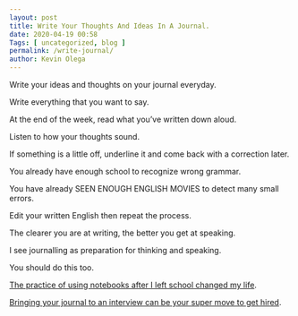 ```yaml
--- 
layout: post 
title: Write Your Thoughts And Ideas In A Journal.
date: 2020-04-19 00:58
Tags: [ uncategorized, blog ]
permalink: /write-journal/ 
author: Kevin Olega 
--- 
```

Write your ideas and thoughts on your journal everyday.

Write everything that you want to say.

At the end of the week, read what you’ve written down aloud.

Listen to how your thoughts sound.

If something is a little off, underline it and come back with a correction later.

You already have enough school to recognize wrong grammar.

You have already SEEN ENOUGH ENGLISH MOVIES to detect many small errors.

Edit your written English then repeat the process.

The clearer you are at writing, the better you get at speaking.

I see journalling as preparation for thinking and speaking.

You should do this too.

[The practice of using notebooks after I left school changed my life](https://callcentertrainingtips.com/notebook/).

[Bringing your journal to an interview can be your super move to get hired](https://callcentertrainingtips.com/interview-notes/).
